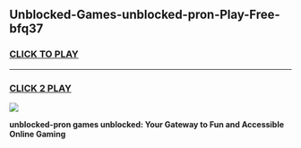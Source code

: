 
## Unblocked-Games-unblocked-pron-Play-Free-bfq37
<h3>
<a href="https://premium76.site?title=unblocked-pron&ref=19M">CLICK TO PLAY</a></h3>
<hr>

<h3>
<a href="https://premium76.site?title=unblocked-pron&ref=19M">CLICK 2 PLAY</a>
  
</h3>

<a href="https://premium76.site?title=unblocked-pron&ref=19M"><img src="https://clearcache.store/games.png"></a>


**unblocked-pron games unblocked: Your Gateway to Fun and Accessible Online Gaming**

